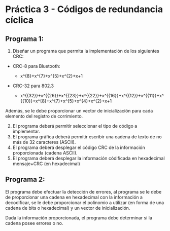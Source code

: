 <!-- Documentación del proyecto -->
# Práctica 3 - Códigos de redundancia cíclica

<!--
## Descripción
Placeholder

## Objetivos

* Placeholder
* Placeholder
-->

## Programa 1:

1. Diseñar un programa que permita la implementación de los siguientes CRC:

* CRC-8  para Bluetooth:
  * x^{8}+x^{7}+x^{5}+x^{2}+x+1

* CRC-32 para 802.3
  * x^{{32}}+x^{{26}}+x^{{23}}+x^{{22}}+x^{{16}}+x^{{12}}+x^{{11}}+x^{{10}}+x^{8}+x^{7}+x^{5}+x^{4}+x^{2}+x+1

Además, se le debe proporcionar un vector de inicialización para cada elemento del registro de corrimiento.

2. El programa deberá permitir seleccionar el tipo de código a implementar.  
3. El programa gráfica deberá permitir escribir una cadena de texto de no más de 32 caracteres (ASCII).
4. El programa deberá desplegar el código CRC de la información proporcionada (cadena ASCII).
5. El programa deberá desplegar la información códificada en hexadecimal mensaje+CRC (en hexadecimal)


## Programa 2:

El programa debe efectuar la detección de errores, al programa se le debe de proporcionar una cadena en hexadecimal con la información a decodificar, se le debe proporcionar el polinomio a utilizar (en forma de una cadena de bits o hexadecimal) y un vector de inicialización.

Dada la información proporcionada, el programa debe determinar si la cadena posee errores o no.

<!--
## Requerimentos

* Requiere instalar la biblioteca Pyserial
```console
pip install pyserial
```

## Dispositivos conectados el puerto serial

Para identificar los dispositivos conectados se ejecuta en consola:
```console
python -m serial.tools.list_ports
```

## Como usar
1. Placeholder 1
2. Placeholder 2
3. Placeholder 3
-- >
